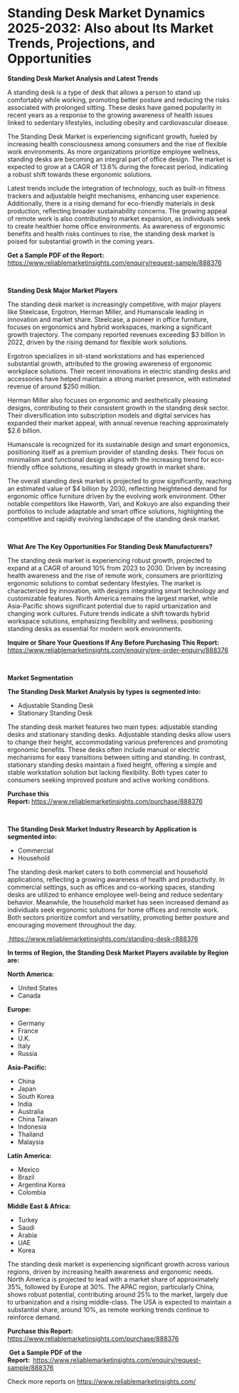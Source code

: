 <p><h1>Standing Desk Market Dynamics 2025-2032: Also about Its Market Trends, Projections, and Opportunities</h1></p><p><strong>Standing Desk Market Analysis and Latest Trends</strong></p>
<p><p>A standing desk is a type of desk that allows a person to stand up comfortably while working, promoting better posture and reducing the risks associated with prolonged sitting. These desks have gained popularity in recent years as a response to the growing awareness of health issues linked to sedentary lifestyles, including obesity and cardiovascular disease.</p><p>The Standing Desk Market is experiencing significant growth, fueled by increasing health consciousness among consumers and the rise of flexible work environments. As more organizations prioritize employee wellness, standing desks are becoming an integral part of office design. The market is expected to grow at a CAGR of 13.6% during the forecast period, indicating a robust shift towards these ergonomic solutions.</p><p>Latest trends include the integration of technology, such as built-in fitness trackers and adjustable height mechanisms, enhancing user experience. Additionally, there is a rising demand for eco-friendly materials in desk production, reflecting broader sustainability concerns. The growing appeal of remote work is also contributing to market expansion, as individuals seek to create healthier home office environments. As awareness of ergonomic benefits and health risks continues to rise, the standing desk market is poised for substantial growth in the coming years.</p></p>
<p><strong>Get a Sample PDF of the Report:&nbsp;</strong> <a href="https://www.reliablemarketinsights.com/enquiry/request-sample/888376?utm_campaign=2012&utm_medium=2&utm_source=Github&utm_content=ia&utm_term=15022025&utm_id=standing-desk">https://www.reliablemarketinsights.com/enquiry/request-sample/888376</a></p>
<p>&nbsp;</p>
<p><strong>Standing Desk Major Market Players</strong></p>
<p><p>The standing desk market is increasingly competitive, with major players like Steelcase, Ergotron, Herman Miller, and Humanscale leading in innovation and market share. Steelcase, a pioneer in office furniture, focuses on ergonomics and hybrid workspaces, marking a significant growth trajectory. The company reported revenues exceeding $3 billion in 2022, driven by the rising demand for flexible work solutions.</p><p>Ergotron specializes in sit-stand workstations and has experienced substantial growth, attributed to the growing awareness of ergonomic workplace solutions. Their recent innovations in electric standing desks and accessories have helped maintain a strong market presence, with estimated revenue of around $250 million.</p><p>Herman Miller also focuses on ergonomic and aesthetically pleasing designs, contributing to their consistent growth in the standing desk sector. Their diversification into subscription models and digital services has expanded their market appeal, with annual revenue reaching approximately $2.6 billion. </p><p>Humanscale is recognized for its sustainable design and smart ergonomics, positioning itself as a premium provider of standing desks. Their focus on minimalism and functional design aligns with the increasing trend for eco-friendly office solutions, resulting in steady growth in market share.</p><p>The overall standing desk market is projected to grow significantly, reaching an estimated value of $4 billion by 2030, reflecting heightened demand for ergonomic office furniture driven by the evolving work environment. Other notable competitors like Haworth, Vari, and Kokuyo are also expanding their portfolios to include adaptable and smart office solutions, highlighting the competitive and rapidly evolving landscape of the standing desk market.</p></p>
<p>&nbsp;</p>
<p><strong>What Are The Key Opportunities For Standing Desk Manufacturers?</strong></p>
<p><p>The standing desk market is experiencing robust growth, projected to expand at a CAGR of around 10% from 2023 to 2030. Driven by increasing health awareness and the rise of remote work, consumers are prioritizing ergonomic solutions to combat sedentary lifestyles. The market is characterized by innovation, with designs integrating smart technology and customizable features. North America remains the largest market, while Asia-Pacific shows significant potential due to rapid urbanization and changing work cultures. Future trends indicate a shift towards hybrid workspace solutions, emphasizing flexibility and wellness, positioning standing desks as essential for modern work environments.</p></p>
<p><strong>Inquire or Share Your Questions If Any Before Purchasing This Report:</strong> <a href="https://www.reliablemarketinsights.com/enquiry/pre-order-enquiry/888376?utm_campaign=2012&utm_medium=2&utm_source=Github&utm_content=ia&utm_term=15022025&utm_id=standing-desk">https://www.reliablemarketinsights.com/enquiry/pre-order-enquiry/888376</a></p>
<p>&nbsp;</p>
<p><strong>Market Segmentation</strong></p>
<p><strong>The Standing Desk Market Analysis by types is segmented into:</strong></p>
<p><ul><li>Adjustable Standing Desk</li><li>Stationary Standing Desk</li></ul></p>
<p><p>The standing desk market features two main types: adjustable standing desks and stationary standing desks. Adjustable standing desks allow users to change their height, accommodating various preferences and promoting ergonomic benefits. These desks often include manual or electric mechanisms for easy transitions between sitting and standing. In contrast, stationary standing desks maintain a fixed height, offering a simple and stable workstation solution but lacking flexibility. Both types cater to consumers seeking improved posture and active working conditions.</p></p>
<p><strong>Purchase this Report:&nbsp;</strong><a href="https://www.reliablemarketinsights.com/purchase/888376?utm_campaign=2012&utm_medium=2&utm_source=Github&utm_content=ia&utm_term=15022025&utm_id=standing-desk">https://www.reliablemarketinsights.com/purchase/888376</a></p>
<p>&nbsp;</p>
<p><strong>The Standing Desk Market Industry Research by Application is segmented into:</strong></p>
<p><ul><li>Commercial</li><li>Household</li></ul></p>
<p><p>The standing desk market caters to both commercial and household applications, reflecting a growing awareness of health and productivity. In commercial settings, such as offices and co-working spaces, standing desks are utilized to enhance employee well-being and reduce sedentary behavior. Meanwhile, the household market has seen increased demand as individuals seek ergonomic solutions for home offices and remote work. Both sectors prioritize comfort and versatility, promoting better posture and encouraging movement throughout the day.</p></p>
<p><a href="https://www.reliablemarketinsights.com/standing-desk-r888376?utm_campaign=2012&utm_medium=2&utm_source=Github&utm_content=ia&utm_term=15022025&utm_id=standing-desk">&nbsp;https://www.reliablemarketinsights.com/standing-desk-r888376</a></p>
<p><strong>In terms of Region, the Standing Desk Market Players available by Region are:</strong></p>
<p>
    <p> <strong> North America: </strong>
        <ul>
            <li>United States</li>
            <li>Canada</li>
        </ul>
        </p> 
    <p> <strong> Europe: </strong>
        <ul>
            <li>Germany</li>
            <li>France</li>
            <li>U.K.</li>
            <li>Italy</li>
            <li>Russia</li>
        </ul>
        </p> 
    <p> <strong> Asia-Pacific: </strong>
        <ul>
            <li>China</li>
            <li>Japan</li>
            <li>South Korea</li>
            <li>India</li>
            <li>Australia</li>
            <li>China Taiwan</li>
            <li>Indonesia</li>
            <li>Thailand</li>
            <li>Malaysia</li>
        </ul>
        </p> 
    <p> <strong> Latin America: </strong>
        <ul>
            <li>Mexico</li>
            <li>Brazil</li>
            <li>Argentina Korea</li>
            <li>Colombia</li>
        </ul>
        </p> 
    <p> <strong> Middle East & Africa: </strong>
        <ul>
            <li>Turkey</li>
            <li>Saudi</li>
            <li>Arabia</li>
            <li>UAE</li>
            <li>Korea</li>
        </ul>
    </p>
    </p>
<p><p>The standing desk market is experiencing significant growth across various regions, driven by increasing health awareness and ergonomic needs. North America is projected to lead with a market share of approximately 35%, followed by Europe at 30%. The APAC region, particularly China, shows robust potential, contributing around 25% to the market, largely due to urbanization and a rising middle-class. The USA is expected to maintain a substantial share, around 10%, as remote working trends continue to reinforce demand.</p></p>
<p><strong>Purchase this Report: </strong><a href="https://www.reliablemarketinsights.com/purchase/888376?utm_campaign=2012&utm_medium=2&utm_source=Github&utm_content=ia&utm_term=15022025&utm_id=standing-desk">https://www.reliablemarketinsights.com/purchase/888376</a></p>
<p>&nbsp;<strong>Get a Sample PDF of the Report:&nbsp;&nbsp;</strong><a href="https://www.reliablemarketinsights.com/enquiry/request-sample/888376?utm_campaign=2012&utm_medium=2&utm_source=Github&utm_content=ia&utm_term=15022025&utm_id=standing-desk">https://www.reliablemarketinsights.com/enquiry/request-sample/888376</a></p>
<p><strong></strong></p>
<p>Check more reports on <a href="https://www.reliablemarketinsights.com/?utm_campaign=2012&utm_medium=2&utm_source=Github&utm_content=ia&utm_term=15022025&utm_id=standing-desk">https://www.reliablemarketinsights.com/</a></p>